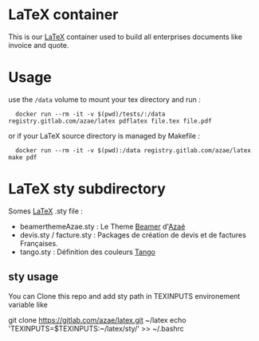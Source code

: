 # LaTeX container

This is our [LaTeX](https://fr.wikipedia.org/wiki/LaTeX) container used to build all enterprises documents like invoice and quote.

# Usage

use the `/data` volume to mount your tex directory and run : 

      docker run --rm -it -v $(pwd)/tests/:/data registry.gitlab.com/azae/latex pdflatex file.tex file.pdf

or if your LaTeX source directory is managed by Makefile : 

      docker run --rm -it -v $(pwd):/data registry.gitlab.com/azae/latex make pdf

# LaTeX sty subdirectory

Somes [LaTeX](https://fr.wikipedia.org/wiki/LaTeX) .sty file : 

- beamerthemeAzae.sty : Le Theme [Beamer](https://www.ctan.org/pkg/beamer) d'[Azaé](http://azae.net)
- devis.sty / facture.sty : Packages de création de devis et de factures Françaises.
- tango.sty : Définition des couleurs [Tango](http://tango.freedesktop.org/)

## sty usage

You can Clone this repo and add sty path in TEXINPUTS environement variable like

  git clone https://gitlab.com/azae/latex.git ~/latex
  echo 'TEXINPUTS=$TEXINPUTS:~/latex/sty/' >> ~/.bashrc

